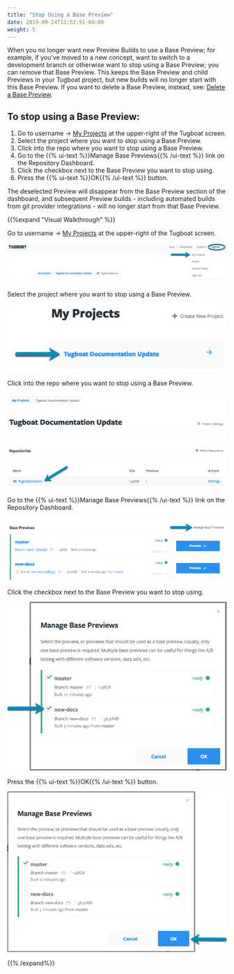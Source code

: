 ```yaml
---
title: "Stop Using a Base Preview"
date: 2019-09-24T11:52:51-04:00
weight: 5
---
```


When you no longer want new Preview Builds to use a Base Preview; for example, if you've moved to a new concept, want to
switch to a development branch or otherwise want to stop using a Base Preview; you can remove that Base Preview. This
keeps the Base Preview and child Previews in your Tugboat project, but new builds will no longer start with this Base
Preview. If you want to delete a Base Preview, instead, see: [Delete a Base Preview](../delete-base-preview/).

## To stop using a Base Preview:

1. Go to username -> [My Projects](https://dashboard.tugboat.qa/projects) at the upper-right of the Tugboat screen.
2. Select the project where you want to stop using a Base Preview.
3. Click into the repo where you want to stop using a Base Preview.
4. Go to the {{% ui-text %}}Manage Base Previews{{% /ui-text %}} link on the Repository Dashboard.
5. Click the checkbox next to the Base Preview you want to stop using.
6. Press the {{% ui-text %}}OK{{% /ui-text %}} button.

The deselected Preview will disappear from the Base Preview section of the dashboard, and subsequent Preview builds -
including automated builds from git provider integrations - will no longer start from that Base Preview.

{{%expand "Visual Walkthrough" %}}

Go to username -> [My Projects](https://dashboard.tugboat.qa/projects) at the upper-right of the Tugboat screen.

![Go to username -> My Projects](/_images/go-to-user-my-projects.png)

Select the project where you want to stop using a Base Preview.

![Select the project](/_images/select-a-project.png)

Click into the repo where you want to stop using a Base Preview.

![Click into Tugboat repository](/_images/click-into-tugboat-repository.png)

Go to the {{% ui-text %}}Manage Base Previews{{% /ui-text %}} link on the Repository Dashboard.

![Go to Manage Base Previews](/_images/stop-using-base-preview-manage-base-previews.png)

Click the checkbox next to the Base Preview you want to stop using.

![Click checkbox to deselect a Base Preview](/_images/stop-using-base-preview-click-checkbox.png)

Press the {{% ui-text %}}OK{{% /ui-text %}} button.

![Press OK](/_images/stop-using-base-preview-press-ok.png)

{{% /expand%}}
